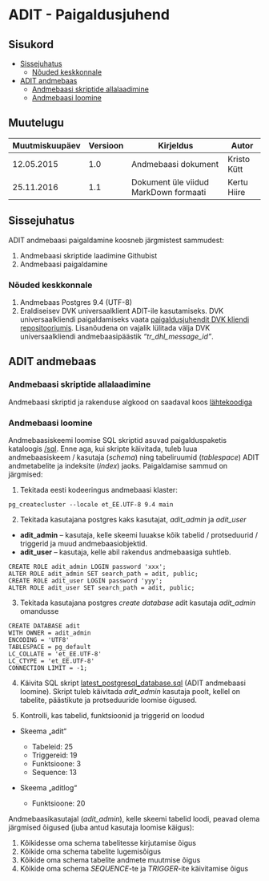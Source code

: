 # ADIT - Paigaldusjuhend

## Sisukord

- [Sissejuhatus](#sissejuhatus)
   * [Nõuded keskkonnale](#nõuded-keskkonnale)
- [ADIT andmebaas](#adit-andmebaas)
   * [Andmebaasi skriptide allalaadimine](#andmebaasi-skriptide-allalaadimine)
   * [Andmebaasi loomine](#andmebaasi-loomine)


## Muutelugu

| Muutmiskuupäev | Versioon | Kirjeldus | Autor |
|---|---|---|---|
| 12.05.2015 | 1.0 | Andmebaasi dokument | Kristo Kütt |
| 25.11.2016 | 1.1 | Dokument üle viidud MarkDown formaati | Kertu Hiire |

## Sissejuhatus

ADIT andmebaasi paigaldamine koosneb järgmistest sammudest:

1.	Andmebaasi skriptide laadimine Githubist
2.	Andmebaasi paigaldamine


### Nõuded keskkonnale

1.	Andmebaas Postgres 9.4 (UTF-8)
2.	Eraldiseisev DVK universaalklient ADIT-ile kasutamiseks. DVK universaalkliendi paigaldamiseks vaata [paigaldusjuhendit DVK kliendi repositooriumis](https://github.com/e-gov/DVK/tree/master/doc/client). Lisanõudena on vajalik lülitada välja DVK universaalkliendi andmebaasipäästik _“tr_dhl_message_id”_.


## ADIT andmebaas

### Andmebaasi skriptide allalaadimine

Andmebaasi skriptid ja rakenduse algkood on saadaval koos [lähtekoodiga](https://github.com/e-gov/ADIT) 

### Andmebaasi loomine

Andmebaasiskeemi loomise SQL skriptid asuvad paigalduspaketis kataloogis [/sql](../adit-war/sql). Enne aga, kui skripte käivitada, tuleb luua andmebaasiskeem / kasutaja (_schema_) ning tabeliruumid (_tablespace_) ADIT andmetabelite ja indeksite (_index_) jaoks. Paigaldamise sammud on järgmised:

1.	Tekitada eesti kodeeringus andmebaasi klaster: 

```
pg_createcluster --locale et_EE.UTF-8 9.4 main
```

2.	Tekitada kasutajana postgres kaks kasutajat, _adit_admin_ ja _adit_user_ 

   - **adit_admin** – kasutaja, kelle skeemi luuakse kõik tabelid / protseduurid / triggerid ja muud andmebaasiobjektid.
   - **adit_user** – kasutaja, kelle abil rakendus andmebaasiga suhtleb. 

```
CREATE ROLE adit_admin LOGIN password 'xxx';
ALTER ROLE adit_admin SET search_path = adit, public;
CREATE ROLE adit_user LOGIN password 'yyy';
ALTER ROLE adit_user SET search_path = adit, public;  
```

3.	Tekitada kasutajana postgres _create database_ adit kasutaja _adit_admin_ omandusse

```
CREATE DATABASE adit
WITH OWNER = adit_admin
ENCODING = 'UTF8'
TABLESPACE = pg_default
LC_COLLATE = 'et_EE.UTF-8'
LC_CTYPE = 'et_EE.UTF-8'
CONNECTION LIMIT = -1;
```

4.	Käivita SQL skript [latest_postgresql_database.sql](../adit-war/sql/latest_postgresql_database.sql) (ADIT andmebaasi loomine). Skript tuleb käivitada _adit_admin_ kasutaja poolt, kellel on tabelite, päästikute ja protseduuride loomise õigused.

5.	Kontrolli, kas tabelid, funktsioonid ja triggerid on loodud 

- Skeema „adit“

   * Tabeleid: 25
   * Triggereid: 19
   * Funktsioone: 3
   * Sequence: 13

- Skeema „aditlog“

   * Funktsioone: 20

Andmebaasikasutajal (_adit_admin_), kelle skeemi tabelid loodi, peavad olema järgmised õigused (juba antud kasutaja loomise käigus):

1.	Kõikidesse oma schema tabelitesse kirjutamise õigus
2.	Kõikide oma schema tabelite lugemisõigus
3.	Kõikide oma schema tabelite andmete muutmise õigus
4.	Kõikide oma schema _SEQUENCE_-te ja _TRIGGER_-ite käivitamise õigus
